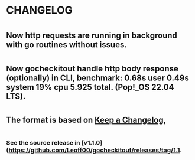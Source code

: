 # CHANGELOG 

#

## Now http requests are running in background with go routines without issues. 

#

## Now gocheckitout handle http body response (optionally) in CLI, benchmark: **0.68s user 0.49s system 19% cpu 5.925 total.** (Pop!_OS 22.04 LTS).

#

## The format is based on [Keep a Changelog](https://keepachangelog.com/en/1.0.0/),

#

### See the source release in [**v1.1.0**](https://github.com/Leoff00/gocheckitout/releases/tag/1.1.
